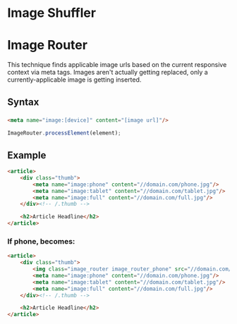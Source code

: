 # Image Shuffler

# Image Router

This technique finds applicable image urls based on the current responsive context via meta tags. Images aren't actually getting replaced, only a currently-applicable image is getting inserted.

## Syntax

###
```html
<meta name="image:[device]" content="[image url]"/>
```

```javascript
ImageRouter.processElement(element);
```


## Example
```html
<article>
	<div class="thumb">
		<meta name="image:phone" content="//domain.com/phone.jpg"/>
		<meta name="image:tablet" content="//domain.com/tablet.jpg"/>
		<meta name="image:full" content="//domain.com/full.jpg"/>
	</div><!-- /.thumb -->

	<h2>Article Headline</h2>
</article>
```

### If phone, becomes:

```html
<article>
	<div class="thumb">
		<img class="image_router image_router_phone" src="//domain.com/phone.jpg"/>
		<meta name="image:phone" content="//domain.com/phone.jpg"/>
		<meta name="image:tablet" content="//domain.com/tablet.jpg"/>
		<meta name="image:full" content="//domain.com/full.jpg"/>
	</div><!-- /.thumb -->

	<h2>Article Headline</h2>
</article>
```
